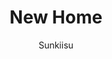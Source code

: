 ---
media: "images/art/azwald/banshee_pit.png"
title: New Home
author: [Sunkiisu]
desc: Two colonists look out across <i>Banshee Pit</i>.
---